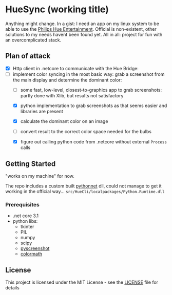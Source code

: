 # HueSync (working title)

Anything might change. In a gist: I need an app on my linux system to be able to use the [Philips Hue Entertainment](https://www2.meethue.com/en-us/entertainment). Official is non-existent, other solutions to my needs havent been found yet.
All in all: project for fun with an overcomplicated stack.

## Plan of attack
- [x] Http client in .netcore to communicate with the Hue Bridge:
- [ ] implement color syncing in the most basic way: grab a screenshot from the main display and determine the dominant color:
    - [ ] some fast, low-level, closest-to-graphics app to grab screenshots: partly done with Xlib, but results not satisfactory
    - [x] python implementation to grab screenshots as that seems easier and libraries are present
    - [x] calculate the dominant color on an image
    - [ ] convert result to the correct color space needed for the bulbs
    - [x] figure out calling python code from .netcore without external `Process` calls


## Getting Started
"works on my machine" for now.

The repo includes a custom built [pythonnet](https://github.com/pythonnet/pythonnet) dll, could not manage to get it working in the official way... `src/HueCli/localpackages/Python.Runtime.dll`

### Prerequisites
- .net core 3.1
- python libs:
    - tkinter
    - PIL
    - numpy
    - scipy
    - [pyscreenshot](https://pypi.org/project/pyscreenshot/)
    - [colormath](https://python-colormath.readthedocs.io/en/latest/)



## License

This project is licensed under the MIT License - see the [LICENSE](LICENSE) file for details
